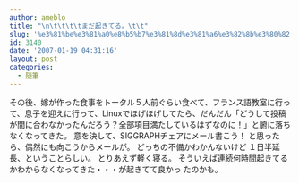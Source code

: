 ```yaml
---
author: ameblo
title: "\n\t\t\t\tまだ起きてる。\t\t"
slug: '%e3%81%be%e3%81%a0%e8%b5%b7%e3%81%8d%e3%81%a6%e3%82%8b%e3%80%82'
id: 3140
date: '2007-01-19 04:31:16'
layout: post
categories:
  - 随筆
---
```


その後、嫁が作った食事をトータル５人前ぐらい食べて、フランス語教室に行っ て、息子を迎えに行って、Linuxでほげほげしてたら、だんだん「どうして投稿 が間に合わなかったんだろう？全部項目満たしているはずなのに！」と腑に落ち なくなってきた。 意を決して、SIGGRAPHチェアにメール書こう！ と思ったら、偶然にも向こうからメールが。 どっちの不備かわかんないけど １日半延長、ということらしい。 とりあえず軽く寝る。 そういえば連続何時間起きてるかわからなくなってきた・・・が起きてて良かっ たのかも。